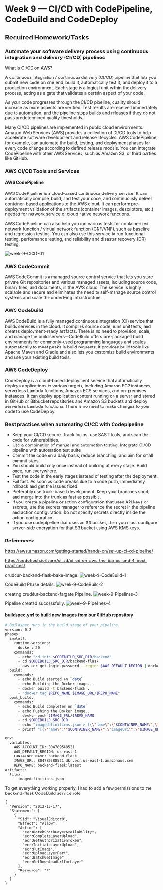 # Week 9 — CI/CD with CodePipeline, CodeBuild and CodeDeploy

## Required Homework/Tasks

### Automate your software delivery process using continuous integration and delivery (CI/CD) pipelines

What Is CI/CD on AWS?

A continuous integration / continuous delivery (CI/CD) pipeline that lets you submit new code on one end, build it, automatically test it, and deploy it to a production environment. Each stage is a logical unit within the delivery process, acting as a gate that validates a certain aspect of your code. 

As your code progresses through the CI/CD pipeline, quality should increase as more aspects are verified. Test results are received immediately due to automation, and the pipeline stops builds and releases if they do not pass predetermined quality thresholds.

Many CI/CD pipelines are implemented in public cloud environments. Amazon Web Services (AWS) provides a collection of CI/CD tools to help accelerate software development and release lifecycles. AWS CodePipeline, for example, can automate the build, testing, and deployment phases for every code change according to defined release models. You can integrate CodePipeline with other AWS Services, such as Amazon S3, or third parties like GitHub.


### AWS CI/CD Tools and Services
#### AWS CodePipeline

AWS CodePipeline is a cloud-based continuous delivery service. It can automatically compile, build, and test your code, and continuously deliver container-based applications to the AWS cloud. It can perform pre-deployment validation of the artifacts (container images, descriptors, etc.) needed for network service or cloud native network functions.

AWS CodePipeline can also help you run various tests for containerized network function / virtual network function (CNF/VNF), such as baseline and regression testing. You can also use this service to run functional testing, performance testing, and reliability and disaster recovery (DR) testing.

![week-9-CICD-01](https://user-images.githubusercontent.com/88502375/233170384-50f18107-8410-4189-8b81-a89f26e3ebba.jpg)


### AWS CodeCommit
AWS CodeCommit is a managed source control service that lets you store private Git repositories and various managed assets, including source code, binary files, and documents, in the AWS cloud. The service is highly scalable and secure and eliminates the need to self-manage source control systems and scale the underlying infrastructure.


### AWS CodeBuild
AWS CodeBuild is a fully managed continuous integration (CI) service that builds services in the cloud. It compiles source code, runs unit tests, and creates deployment-ready artifacts. There is no need to provision, scale, and manage the build servers—CodeBuild offers pre-packaged build environments for commonly-used programming languages and scales automatically to meet peaks in build requests. It provides build tools like Apache Maven and Gradle and also lets you customize build environments and use your existing build tools.


### AWS CodeDeploy
CodeDeploy is a cloud-based deployment service that automatically deploys applications to various targets, including Amazon EC2 instances, serverless Lambda functions, Amazon ECS services, and on-premises instances. It can deploy application content running on a server and stored in GitHub or Bitbucket repositories and Amazon S3 buckets and deploy serverless Lambda functions. There is no need to make changes to your code to use CodeDeploy.




### Best practices when automating CI/CD with Codepipeline
- Keep your CI/CD secure. Track logins, use SAST tools, and scan the code for vulnerabilities.
- Use a combination of manual and automation testing. Integrate CI/CD pipeline with automation test suite.
- Commit the code on a daily basis, reduce branching, and aim for small commit sizes.
- You should build only once instead of building at every stage. Build once, run everywhere.
- Test the code in the early stages instead of testing after the deployment.
- Fail fast. As soon as code breaks due to a code push, immediately rollback and get the issues fixed.
- Preferably use trunk-based development. Keep your branches short, and merge into the trunk as fast as possible.
- If you create a pipeline or action configuration that uses API keys or secrets, use the secrets manager to reference the secret in the pipeline and action      configuration. Do not specify secrets directly inside the action configuration.
- If you use codepipeline that uses an S3 bucket, then you must configure server-side encryption for that S3 bucket using AWS KMS keys.

### References:

https://aws.amazon.com/getting-started/hands-on/set-up-ci-cd-pipeline/

https://codefresh.io/learn/ci-cd/ci-cd-on-aws-the-basics-and-4-best-practices/


cruddur-backend-flask-bake-image.
![week-9-CodeBuild-1](https://user-images.githubusercontent.com/88502375/233171021-bf9d3b0d-72b8-44dc-afb0-0af4831bb9e7.jpg)


CodeBuild Phase details.
![week-9-CodeBuild-2](https://user-images.githubusercontent.com/88502375/233171033-3b9833e9-fb98-46d5-98f0-507c75cc95ca.jpg)


creating cruddur-backend-fargate Pipeline.
![week-9-Pipelines-3](https://user-images.githubusercontent.com/88502375/233171050-7d1bd6df-891c-4aff-9b68-21a4aec533ca.jpg)

Pipeline created successfully.
![week-9-Pipelines-4](https://user-images.githubusercontent.com/88502375/233171073-4bfe3aca-7eee-48db-9b58-0317fe2dd52d.jpg)

#### buildspec.yml to build new images from our GitHub repository

```sh
# Buildspec runs in the build stage of your pipeline.
version: 0.2
phases:
  install:
    runtime-versions:
      docker: 20
    commands:
      - echo "cd into $CODEBUILD_SRC_DIR/backend"
      - cd $CODEBUILD_SRC_DIR/backend-flask
      - aws ecr get-login-password --region $AWS_DEFAULT_REGION | docker login --username AWS --password-stdin $IMAGE_URL
  build:
    commands:
      - echo Build started on `date`
      - echo Building the Docker image...          
      - docker build -t backend-flask .
      - "docker tag $REPO_NAME $IMAGE_URL/$REPO_NAME"
  post_build:
    commands:
      - echo Build completed on `date`
      - echo Pushing the Docker image..
      - docker push $IMAGE_URL/$REPO_NAME
      - cd $CODEBUILD_SRC_DIR
      - echo "imagedefinitions.json > [{\"name\":\"$CONTAINER_NAME\",\"imageUri\":\"$IMAGE_URL/$REPO_NAME\"}]" > imagedefinitions.json
      - printf "[{\"name\":\"$CONTAINER_NAME\",\"imageUri\":\"$IMAGE_URL/$REPO_NAME\"}]" > imagedefinitions.json

env:
  variables:
    AWS_ACCOUNT_ID: 804789588521
    AWS_DEFAULT_REGION: us-east-1
    CONTAINER_NAME: backend-flask
    IMAGE_URL: 804789588521.dkr.ecr.us-east-1.amazonaws.com
    REPO_NAME: backend-flask:latest
artifacts:
  files:
    - imagedefinitions.json

```

To get everything working properly, I had to add a few permissions to the backend-flask CodeBuild service role.

```
{
  "Version": "2012-10-17",
  "Statement": [
    {
      "Sid": "VisualEditor0",
      "Effect": "Allow",
      "Action": [
        "ecr:BatchCheckLayerAvailability",
        "ecr:CompleteLayerUpload",
        "ecr:GetAuthorizationToken",
        "ecr:InitiateLayerUpload",
        "ecr:PutImage",
        "ecr:UploadLayerPart",
        "ecr:BatchGetImage",
        "ecr:GetDownloadUrlForLayer"
      ],
      "Resource": "*"
    }
  ]
}
```
